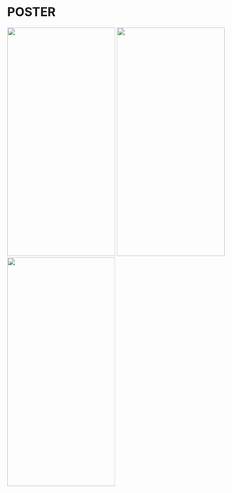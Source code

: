 # POSTER

<img src="https://user-images.githubusercontent.com/70441070/234600827-465b6781-2ed7-40f9-b898-d7ea009e95b0.jpg" width="250" height="530">

<img src="https://user-images.githubusercontent.com/70441070/234600893-1959bb47-4efb-4f79-9d42-022d27c25107.jpg" width="250" height="530">

<img src="https://user-images.githubusercontent.com/70441070/234600876-da3c29e5-9ec6-4a4e-89d0-413d19ce1197.jpg" width="250" height="530">
